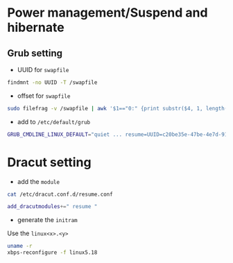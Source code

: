 # Power management/Suspend and hibernate

Grub setting
-----------------
- UUID for `swapfile`
```bash
findmnt -no UUID -T /swapfile
```

- offset for `swapfile`
```bash
sudo filefrag -v /swapfile | awk '$1=="0:" {print substr($4, 1, length($4)-2)}'
```

- add to `/etc/default/grub`
```bash
GRUB_CMDLINE_LINUX_DEFAULT="quiet ... resume=UUID=c20be35e-47be-4e7d-919f-966ba1edf0ea resume_offset=2224128"

```
# Dracut setting

- add the `module`
```bash
cat /etc/dracut.conf.d/resume.conf

add_dracutmodules+=" resume "
```

- generate the `initram`

Use the `linux<x>.<y>`
```bash
uname -r
xbps-reconfigure -f linux5.18
```
